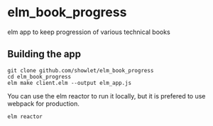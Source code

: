 # elm_book_progress
elm app to keep progression of various technical books

## Building the app
```Shell
git clone github.com/showlet/elm_book_progress
cd elm_book_progress
elm make client.elm --output elm_app.js
```

You can use the elm reactor to run it locally, but it is prefered to use webpack for production.

```Shell
elm reactor
```
